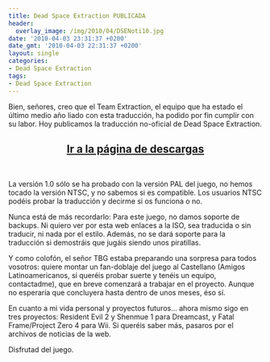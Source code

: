 ```yaml
---
title: Dead Space Extraction PUBLICADA
header:
  overlay_image: /img/2010/04/DSENoti10.jpg
date: '2010-04-03 23:31:37 +0200'
date_gmt: '2010-04-03 22:31:37 +0200'
layout: single
categories:
- Dead Space Extraction
tags:
- Dead Space Extraction
---
```

Bien, señores, creo que el Team Extraction, el equipo que ha estado el último 
medio año liado con esta traducción, ha podido por fin cumplir con su labor. 
Hoy publicamos la traducción no-oficial de Dead Space Extraction.

<h2 style="text-align: center;"><strong><a href="http://tiovictor.romhackhispano.org/dead-space-extraction/">Ir a la página de descargas</a></strong></h2><br />

La versión 1.0 sólo se ha probado con la versión PAL del juego, no hemos tocado 
la versión NTSC, y no sabemos si es compatible. Los usuarios NTSC podéis probar 
la traducción y decirme si os funciona o no.

Nunca está de más recordarlo: Para este juego, no damos soporte de backups. Ni 
quiero ver por esta web enlaces a la ISO, sea traducida o sin traducir, ni nada 
por el estilo. Además, no se dará soporte para la traducción si demostráis que 
jugáis siendo unos piratillas.

Y como colofón, el señor TBG estaba preparando una sorpresa para todos vosotros: 
quiere montar un fan-doblaje del juego al Castellano (Amigos Latinoamericanos, si 
queréis probar suerte y tenéis un equipo, contactadme), que en breve comenzará a 
trabajar en el proyecto. Aunque no esperaría que concluyera hasta dentro de unos 
meses, éso sí.

En cuanto a mi vida personal y proyectos futuros... ahora mismo sigo en tres 
proyectos: Resident Evil 2 y Shenmue 1 para Dreamcast, y Fatal Frame/Project Zero 4 
para Wii. Si queréis saber más, pasaros por el archivos de noticias de la web.

Disfrutad del juego.
